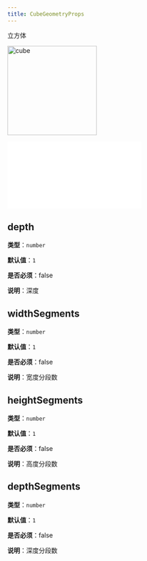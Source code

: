 ```yaml
---
title: CubeGeometryProps
---
```


立方体

<img alt="cube" src="https://gw.alipayobjects.com/mdn/rms_6ae20b/afts/img/A*sHGXQpeIYzoAAAAAAAAAAAAAARQnAQ" height='200'/>

<embed src="../../common/Size.zh.md"></embed>

## depth

**类型**：`number`

**默认值**：`1`

**是否必须**：false

**说明**：深度

## widthSegments

**类型**：`number`

**默认值**：`1`

**是否必须**：false

**说明**：宽度分段数

## heightSegments

**类型**：`number`

**默认值**：`1`

**是否必须**：false

**说明**：高度分段数

## depthSegments

**类型**：`number`

**默认值**：`1`

**是否必须**：false

**说明**：深度分段数
